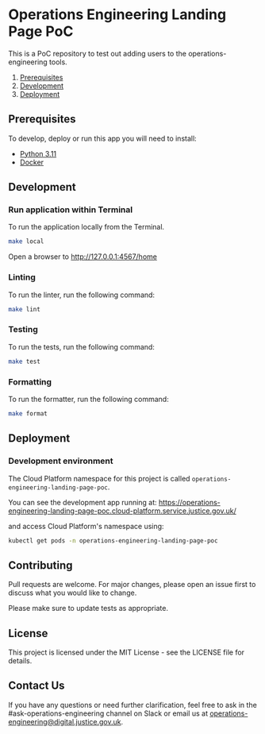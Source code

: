 # Operations Engineering Landing Page PoC

This is a PoC repository to test out adding users to the operations-engineering tools.

1. [Prerequisites](#prerequisites)
1. [Development](#development)
1. [Deployment](#deployment)

## Prerequisites

To develop, deploy or run this app you will need to install:

- [Python 3.11](https://www.python.org/downloads/release/python-3110/)
- [Docker](https://www.docker.com/)


## Development

### Run application within Terminal

To run the application locally from the Terminal.

```bash
make local
```

Open a browser to http://127.0.0.1:4567/home

### Linting

To run the linter, run the following command:

```bash
make lint
```

### Testing

To run the tests, run the following command:

```bash
make test
```

### Formatting

To run the formatter, run the following command:

```bash
make format
```

## Deployment

### Development environment

The Cloud Platform namespace for this project is called `operations-engineering-landing-page-poc`.

You can see the development app running at: https://operations-engineering-landing-page-poc.cloud-platform.service.justice.gov.uk/

and access Cloud Platform's namespace using:

```bash
kubectl get pods -n operations-engineering-landing-page-poc
```

## Contributing

Pull requests are welcome. For major changes, please open an issue first to discuss what you would like to change.

Please make sure to update tests as appropriate.

## License

This project is licensed under the MIT License - see the LICENSE file for details.

## Contact Us

If you have any questions or need further clarification, feel free to ask in the #ask-operations-engineering channel on Slack or email us at operations-engineering@digital.justice.gov.uk.
